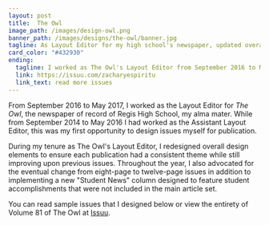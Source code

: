 ```yaml
---
layout: post
title:  The Owl
image_path: /images/design-owl.png
banner_path: /images/designs/the-owl/banner.jpg
tagline: As Layout Editor for my high school's newspaper, updated overall design and published six issues
card_color: "#432930"
ending:
  tagline: I worked as The Owl's Layout Editor from September 2016 to May 2017.
  link: https://issuu.com/zacharyespiritu
  link_text: read more issues
---
```


From September 2016 to May 2017, I worked as the Layout Editor for *The Owl*, the newspaper of record of Regis High School, my alma mater. While from September 2014 to May 2016 I had worked as the Assistant Layout Editor, this was my first opportunity to design issues myself for publication.

During my tenure as The Owl's Layout Editor, I redesigned overall design elements to ensure each publication had a consistent theme while still improving upon previous issues. Throughout the year, I also advocated for the eventual change from eight-page to twelve-page issues in addition to implementing a new "Student News" column designed to feature student accomplishments that were not included in the main article set.

You can read sample issues that I designed below or view the entirety of Volume 81 of The Owl at [Issuu][issuu-profile].

<div data-configid="29943213/49709816" style="width:100%; height:700px; margin-bottom: 15px;" class="issuuembed"></div>

<div data-configid="29943213/49709810" style="width:100%; height:700px;" class="issuuembed"></div>

<script type="text/javascript" src="//e.issuu.com/embed.js" async="true"></script>

[issuu-profile]: https://issuu.com/zacharyespiritu
